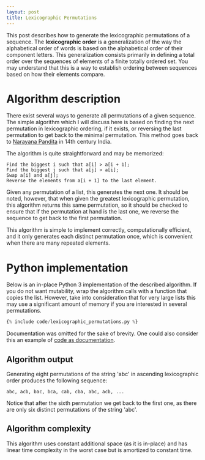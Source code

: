 ```yaml
---
layout: post
title: Lexicographic Permutations
---
```


This post describes how to generate the lexicographic permutations of a
sequence. The **lexicographic order** is a generalization of the way the
alphabetical order of words is based on the alphabetical order of their
component letters. This generalization consists primarily in defining a total
order over the sequences of elements of a finite totally ordered set. You may
understand that this is a way to establish ordering between sequences based on
how their elements compare.

# Algorithm description

There exist several ways to generate all permutations of a given sequence. The
simple algorithm which I will discuss here is based on finding the next
permutation in lexicographic ordering, if it exists, or reversing the last
permutation to get back to the minimal permutation. This method goes back to
[Narayana Pandita](https://en.wikipedia.org/wiki/Narayana_Pandit) in 14th
century India.

The algorithm is quite straightforward and may be memorized:

    Find the biggest i such that a[i] > a[i + 1];
    Find the biggest j such that a[j] > a[i];
    Swap a[i] and a[j];
    Reverse the elements from a[i + 1] to the last element.

Given any permutation of a list, this generates the next one. It should be
noted, however, that when given the greatest lexicographic permutation, this
algorithm returns this same permutation, so it should be checked to ensure that
if the permutation at hand is the last one, we reverse the sequence to get back
to the first permutation.

This algorithm is simple to implement correctly, computationally efficient, and
it only generates each distinct permutation once, which is convenient when there
are many repeated elements.

# Python implementation

Below is an in-place Python 3 implementation of the described algorithm. If you
do not want mutability, wrap the algorithm calls with a function that copies the
list. However, take into consideration that for very large lists this may use a
significant amount of memory if you are interested in several permutations.

```python
{% include code/lexicographic_permutations.py %}
```

Documentation was omitted for the sake of brevity. One could also consider this
an example of [code as
documentation](http://martinfowler.com/bliki/CodeAsDocumentation.html).

## Algorithm output

Generating eight permutations of the string 'abc' in ascending lexicographic
order produces the following sequence:

```
abc, acb, bac, bca, cab, cba, abc, acb, ...
```

Notice that after the sixth permutation we get back to the first one, as there
are only six distinct permutations of the string 'abc'.

## Algorithm complexity

This algorithm uses constant additional space (as it is in-place) and has linear
time complexity in the worst case but is amortized to constant time.
